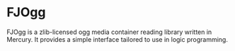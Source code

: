 FJOgg
=====

FJOgg is a zlib-licensed ogg media container reading library written in Mercury. It provides a simple interface tailored to use in logic programming.
